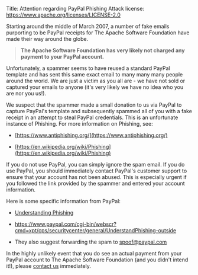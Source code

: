 Title: Attention regarding PayPal Phishing Attack
license: https://www.apache.org/licenses/LICENSE-2.0

Starting around the middle of March 2007, a number of fake emails
purporting to be PayPal receipts for The Apache Software Foundation have
made their way around the globe.

> **The Apache Software Foundation has very likely not charged any payment
> to your PayPal account.** 

Unfortunately, a spammer seems to have reused a standard PayPal template
and has sent this same exact email to many many many people around the
world. We are just a victim as you all are - we have not sold or captured
your emails to anyone (it's very likely we have no idea who you are nor you
us!).

We suspect that the spammer made a small donation to us via PayPal to
capture PayPal's template and subsequently spammed all of you with a fake
receipt in an attempt to steal PayPal credentials. This is an unfortunate
instance of Phishing. For more information on Phishing, see:

- [https://www.antiphishing.org/](https://www.antiphishing.org/) 

- [https://en.wikipedia.org/wiki/Phishing](https://en.wikipedia.org/wiki/Phishing) 

If you do not use PayPal, you can simply ignore the spam email. If you do
use PayPal, you should immediately contact PayPal's customer support to
ensure that your account has not been abused. This is especially urgent if
you followed the link provided by the spammer and entered your account
information.

Here is some specific information from PayPal:

-  [Understanding
Phishing](https://www.paypal.com/cgi-bin/webscr?cmd=xpt/cps/securitycenter/general/UnderstandPhishing-outside)

- https://www.paypal.com/cgi-bin/webscr?cmd=xpt/cps/securitycenter/general/UnderstandPhishing-outside

- They also suggest forwarding the spam to spoof@paypal.com

In the highly unlikely event that you do see an actual payment from your
PayPal account to The Apache Software Foundation (and you didn't intend
it!), please [contact us](contact.html) immediately.

